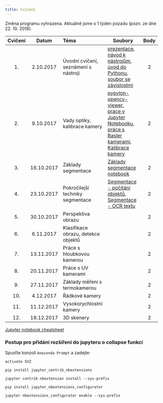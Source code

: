 ```yaml
---
title: Cvičení
---
```


Změna programu vyhrazena. Aktuálně jsme o 1 týden pozadu (pozn. ze dne 22. 10. 2018).

| Cvičení |   Datum    | Téma                                 | Soubory                                                      | Body |
| :-----: | :--------: | :----------------------------------- | ------------------------------------------------------------ | :--: |
|   1.    | 2.10.2017  | Úvodní cvičení, seznámení s nástroji | [prezentace](files/1/bi-svz-01-cviceni-uvod.pdf), [návod k nástrojům](files/1/course-tools-introduction.md), [úvod do Pythonu](files/1/python-introduction.ipynb), [soubor se závislostmi](files/1/spec-file.txt) |  2   |
|   2.    | 9.10.2017  | Vady optiky, kalibrace kamery        | [pypylon-opencv-viewer](https://github.com/mbalatsko/pypylon-opencv-viewer), [práce v Jupyter Notebooku](files/2/jupyter-introduction.ipynb), [práce s Basler kamerami](files/2/basler-introduction.ipynb), [Kalibrace kamery](files/2/camera-calib.ipynb) |  2   |
|   3.    | 16.10.2017 | Základy segmentace                   | [Základy segmentace notebook](files/3/segmentation_and_measuring.ipynb) |  2   |
|   4.    | 23.10.2017 | Pokročilejší  techniky segmentace    | [Segmentace - počítání objektů](files/4/segmentation-objects-count.ipynb), [Segmentace - OCR textu](files/4/segmentation-fit-ocr.ipynb) |  2   |
|   5.    | 30.10.2017 | Perspektiva obrazu                   |                                                              |  2   |
|   6.    | 6.11.2017  | Klasifikace obrazu, detekce objektů  |                                                              |  2   |
|   7.    | 13.11.2017 | Práce s hloubkovou kamerou           |                                                              |  2   |
|   8.    | 20.11.2017 | Práce s UV kamerami                  |                                                              |  2   |
|   9.    | 27.11.2017 | Základy měření s termokamerou        |                                                              |  2   |
|   10.   | 4.12.2017  | Řádkové kamery                       |                                                              |  2   |
|   11.   | 11.12.2017 | Vysokorychlostní kamery              |                                                              |  2   |
|   12.   | 18.12.2017 | 3D skenery                           |                                                              |  2   |

[Jupyter notebook cheatsheet](files/jupyter-notebook-cheat-sheet.pdf)


### Postup pro přidání rozšíření do jupyteru o collapse funkcí
Spusťte konzoli `Anaconda Prompt` a zadejte:

`activate SVZ`

`pip install jupyter_contrib_nbextensions`

`jupyter contrib nbextension install --sys-prefix`

`pip install jupyter_nbextensions_configurator`

`jupyter nbextensions_configurator enable --sys-prefix`